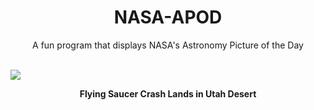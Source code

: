 <div align="center">
  <h1>
    NASA-APOD
  </h1>
</div>
  
<div align="center">
  A fun program that displays NASA's Astronomy Picture of the Day
</div>

<br>

![](https://apod.nasa.gov/apod/image/2211/GenesisImpact_nasa_960.jpg)

<p align = "center">
  <b>Flying Saucer Crash Lands in Utah Desert</b>
</p>
